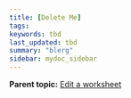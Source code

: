 ```yaml
---
title: [Delete Me]
tags:
keywords: tbd
last_updated: tbd
summary: "blerg"
sidebar: mydoc_sidebar
---
```



**Parent topic:** [Edit a worksheet](../../admin/worksheets/edit_worksheet.html)
